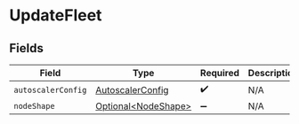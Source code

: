 # UpdateFleet


## Fields

| Field                                                       | Type                                                        | Required                                                    | Description                                                 |
| ----------------------------------------------------------- | ----------------------------------------------------------- | ----------------------------------------------------------- | ----------------------------------------------------------- |
| `autoscalerConfig`                                          | [AutoscalerConfig](../../models/shared/AutoscalerConfig.md) | :heavy_check_mark:                                          | N/A                                                         |
| `nodeShape`                                                 | [Optional\<NodeShape>](../../models/shared/NodeShape.md)    | :heavy_minus_sign:                                          | N/A                                                         |